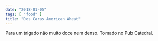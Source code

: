 ```yaml
---
date: "2018-01-05"
tags: [ "food" ]
title: "Dos Caras American Wheat"
---
```

Para um trigado não muito doce nem denso. Tomado no Pub Catedral.
